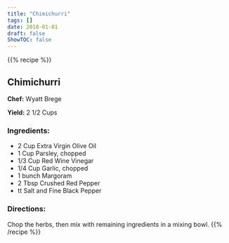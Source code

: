 ```yaml
---
title: "Chimichurri"
tags: []
date: 2018-01-01
draft: false
ShowTOC: false
---
```


{{% recipe %}}

## Chimichurri

**Chef:** Wyatt Brege

**Yield:** 2 1/2 Cups


### Ingredients:

-   2 Cup Extra Virgin Olive Oil
-   1 Cup Parsley, chopped
-   1/3 Cup Red Wine Vinegar
-   1/4 Cup Garlic, chopped
-   1 bunch Margoram
-   2 Tbsp Crushed Red Pepper
-   tt Salt and Fine Black Pepper

### Directions: 

Chop the herbs, then mix with remaining ingredients in a mixing bowl.
{{% /recipe %}}
